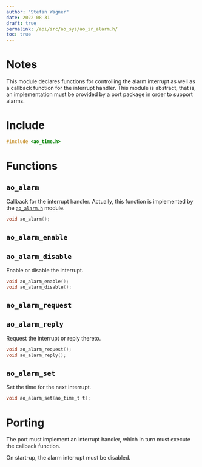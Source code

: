 ```yaml
---
author: "Stefan Wagner"
date: 2022-08-31
draft: true
permalink: /api/src/ao_sys/ao_ir_alarm.h/
toc: true
---
```


# Notes

This module declares functions for controlling the alarm interrupt as well as a callback function for the interrupt handler. This module is abstract, that is, an implementation must be provided by a port package in order to support alarms.

# Include

```c
#include <ao_time.h>
```

# Functions

## `ao_alarm`

Callback for the interrupt handler. Actually, this function is implemented by the [`ao_alarm.h`](ao_alarm.h.md) module.

```c
void ao_alarm();
```

## `ao_alarm_enable`
## `ao_alarm_disable`

Enable or disable the interrupt.

```c
void ao_alarm_enable();
void ao_alarm_disable();
```

## `ao_alarm_request`
## `ao_alarm_reply`

Request the interrupt or reply thereto.

```c
void ao_alarm_request();
void ao_alarm_reply();
```

## `ao_alarm_set`

Set the time for the next interrupt.

```c
void ao_alarm_set(ao_time_t t);
```

# Porting

The port must implement an interrupt handler, which in turn must execute the callback function.

On start-up, the alarm interrupt must be disabled.
